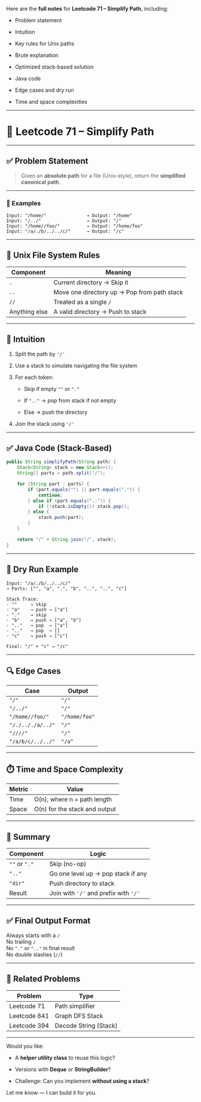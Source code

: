 Here are the **full notes** for **Leetcode 71 – Simplify Path**, including:

- Problem statement
    
- Intuition
    
- Key rules for Unix paths
    
- Brute explanation
    
- Optimized stack-based solution
    
- Java code
    
- Edge cases and dry run
    
- Time and space complexities
    

---

# 📘 Leetcode 71 – Simplify Path

---

## ✅ Problem Statement

> Given an **absolute path** for a file (Unix-style), return the **simplified canonical path**.

---

### 🧪 Examples

```text
Input: "/home/"               → Output: "/home"
Input: "/../"                 → Output: "/"
Input: "/home//foo/"          → Output: "/home/foo"
Input: "/a/./b/../../c/"      → Output: "/c"
```

---

## 📂 Unix File System Rules

|Component|Meaning|
|---|---|
|`.`|Current directory → Skip it|
|`..`|Move one directory up → Pop from path stack|
|`//`|Treated as a single `/`|
|Anything else|A valid directory → Push to stack|

---

## 🧠 Intuition

1. Split the path by `'/'`
    
2. Use a stack to simulate navigating the file system
    
3. For each token:
    
    - Skip if empty `""` or `"."`
        
    - If `".."` → pop from stack if not empty
        
    - Else → push the directory
        
4. Join the stack using `'/'`
    

---

## ✅ Java Code (Stack-Based)

```java
public String simplifyPath(String path) {
    Stack<String> stack = new Stack<>();
    String[] parts = path.split("/");

    for (String part : parts) {
        if (part.equals("") || part.equals(".")) {
            continue;
        } else if (part.equals("..")) {
            if (!stack.isEmpty()) stack.pop();
        } else {
            stack.push(part);
        }
    }

    return "/" + String.join("/", stack);
}
```

---

## 🧪 Dry Run Example

```text
Input: "/a/./b/../../c/"
→ Parts: ["", "a", ".", "b", "..", "..", "c"]

Stack Trace:
- ""     → skip
- "a"    → push → ["a"]
- "."    → skip
- "b"    → push → ["a", "b"]
- ".."   → pop  → ["a"]
- ".."   → pop  → []
- "c"    → push → ["c"]

Final: "/" + "c" → "/c"
```

---

## 🔍 Edge Cases

|Case|Output|
|---|---|
|`"/"`|`"/"`|
|`"/../"`|`"/"`|
|`"/home//foo/"`|`"/home/foo"`|
|`"/./.././a/../"`|`"/"`|
|`"////"`|`"/"`|
|`"/a/b/c/../../"`|`"/a"`|

---

## ⏱️ Time and Space Complexity

|Metric|Value|
|---|---|
|Time|O(n), where n = path length|
|Space|O(n) for the stack and output|

---

## 🔄 Summary

|Component|Logic|
|---|---|
|`""` or `"."`|Skip (no-op)|
|`".."`|Go one level up → pop stack if any|
|`"dir"`|Push directory to stack|
|Result|Join with `'/'` and prefix with `'/'`|

---

## ✅ Final Output Format

Always starts with a `/`  
No trailing `/`  
No `"."` or `".."` in final result  
No double slashes (`//`)

---

## 🔗 Related Problems

|Problem|Type|
|---|---|
|Leetcode 71|Path simplifier|
|Leetcode 841|Graph DFS Stack|
|Leetcode 394|Decode String (Stack)|

---

Would you like:

- A **helper utility class** to reuse this logic?
    
- Versions with **Deque** or **StringBuilder**?
    
- Challenge: Can you implement **without using a stack**?
    

Let me know — I can build it for you.